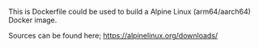 This is Dockerfile could be used to build a Alpine Linux (arm64/aarch64) Docker image.

Sources can be found here; https://alpinelinux.org/downloads/

